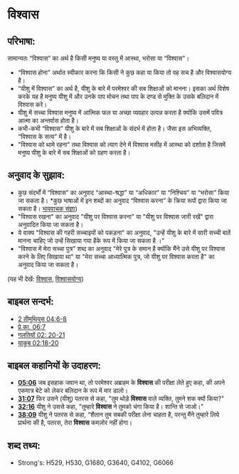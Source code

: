 # विश्वास #

## परिभाषा: ##

सामान्यतः “विश्वास” का अर्थ है किसी मनुष्य या वस्तु में आस्था, भरोसा या “विश्वास”।

* “विश्वास होना” अर्थात स्वीकार करना कि किसी ने कुछ कहा या किया तो वह सच है और विश्वासयोग्य है।
* “यीशु में विश्वास” का अर्थ है, यीशु के बारे में परमेश्वर की सब शिक्षाओं को मानना। इसका अर्थ विशेष करके यह है मनुष्य यीशु में और उनके पाप मोचन तथा पाप के दण्ड से मुक्ति के उसके बलिदान में विश्वास करे।
* यीशु में सच्चा विश्वास मनुष्य में आत्मिक फल या अच्छा व्यवहार उत्पन्न करता है क्योंकि उसमें पवित्र आत्मा का अन्तर्वास होता है।
* कभी-कभी “विश्वास” यीशु के बारे में सब शिक्षाओं के संदर्भ में होता है। जैसा इस अभिव्यक्ति, “विश्वास के सत्य” में है।
* "विश्वास को थामे रहना" तथा विश्वास को त्याग देने में विश्वास मसीह में आस्था को दर्शाता है जिसमें मनुष्य यीशु के बारे में सब शिक्षाओं को ग्रहण करता है।

## अनुवाद के सुझाव: ##

* कुछ संदर्भों में “विश्वास” का अनुवाद “आस्था-श्रद्धा” या “अधिकार” या “निश्चिय” या “भरोसा” किया जा सकता है।
*कुछ भाषाओं में इन शब्दों का अनुवाद “विश्वास करना” के क्रिया रूपों द्वारा किया जा सकता है। [भाववाचक संज्ञा](rc://en/ta/man/translate/figs-abstractnouns))
* "विश्वास रखना" का अनुवाद "यीशु पर विश्वास करना" या "यीशु पर विश्वास जारी रखें" द्वारा अनुवादित किया जा सकता है।
* ये वाक्य "विश्वास की गहरी सच्चाइयों को पकड़ना" का अनुवाद, "उन्हें यीशु के बारे में सारी सच्ची बातें मानना चाहिए जो उन्हें सिखाया गया हैके रूप में किया जा सकता है ।"
* "विश्वास में मेरा सच्चा पुत्र" शब्द का अनुवाद "मेरे पुत्र के समान है क्योंकि मैंने उसे यीशु पर विश्वास करने के लिए सिखाया था" या "मेरा सच्चा आध्यात्मिक पुत्र, जो यीशु पर विश्वास करता है" का अनुवाद किया जा सकता है।

(यह भी देखें: [विश्वास](../kt/believe.md), [विश्वासयोग्य](../kt/faithful.md))

## बाइबल सन्दर्भ: ##

* [2 तीमुथियुस 04:6-8](rc://en/tn/help/2ti/04/06)
* [प्रे.का. 06:7](rc://en/tn/help/act/06/07)
* [गलतियों 02: 20-21](rc://en/tn/help/gal/02/20)
* [याकूब 02:18-20](rc://en/tn/help/jas/02/18)

## बाइबल कहानियों के उदाहरण: ##

* __[05:06](rc://en/tn/help/obs/05/06)__ जब इसहाक जवान था, तो परमेश्वर अब्राहम के __विश्वास__ की परीक्षा लेते हुए कहा, की अपने एकमात्र बेटे को लेकर बलिदान के रूप में मार डालो।
* __[31:07](rc://en/tn/help/obs/31/07)__ फिर उसने (यीशु) पतरस से कहा, "तुम थोड़े __विश्वास__ वाले व्यक्ति, तुमने शक क्यों किया?"
* __[32:16](rc://en/tn/help/obs/32/16)__ यीशु ने उससे कहा, "तुम्हारे  __विश्वास__ ने तुमको चंगा किया है। शान्ति से जाओ।"
* __[38:09](rc://en/tn/help/obs/38/09)__ यीशु ने पतरस से कहा, “शैतान तुम सबकी परीक्षा लेना चाहता है, परन्तु मैंने तुम्हारे लिये प्रार्थना की है, पतरस, तेरा __विश्वास__ कमज़ोर नहीं होगा।

## शब्द तथ्य: ##

* Strong's: H529, H530, G1680, G3640, G4102, G6066

